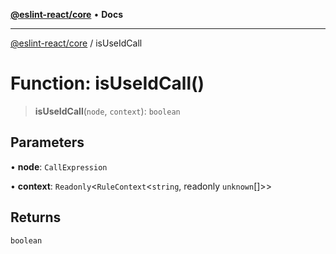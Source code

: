 [**@eslint-react/core**](../README.md) • **Docs**

***

[@eslint-react/core](../README.md) / isUseIdCall

# Function: isUseIdCall()

> **isUseIdCall**(`node`, `context`): `boolean`

## Parameters

• **node**: `CallExpression`

• **context**: `Readonly`\<`RuleContext`\<`string`, readonly `unknown`[]\>\>

## Returns

`boolean`
